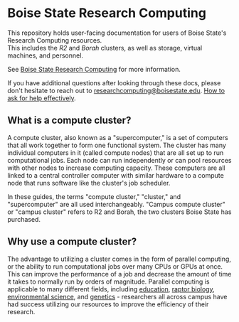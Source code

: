 # Boise State Research Computing

This repository holds user-facing documentation for users of Boise State's Research Computing resources.  
This includes the _R2_ and _Borah_ clusters, as well as storage, virtual machines, and personnel.

See [Boise State Research Computing](https://www.boisestate.edu/rcs) for more information.

If you have additional questions after looking through these docs, please don't hesitate to reach out to [researchcomputing@boisestate.edu](mailto:researchcomputing@boisestate.edu). 
[How to ask for help effectively](asking_questions.md).

## What is a compute cluster?

A compute cluster, also known as a "supercomputer," is a set of computers that all work together to form one functional system.
The cluster has many individual computers in it (called compute nodes) that are all set up to run computational jobs.
Each node can run independently or can pool resources with other nodes to increase computing capacity. 
These computers are all linked to a central controller computer with similar hardware to a compute node that runs software like the cluster's job scheduler. 

In these guides, the terms "compute cluster," "cluster," and "supercomputer" are all used interchangeably.
"Campus compute cluster" or "campus cluster" refers to R2 and Borah, the two clusters Boise State has purchased.

## Why use a compute cluster?
The advantage to utilizing a cluster comes in the form of parallel computing, or the ability to run computational jobs over many CPUs or GPUs at once. 
This can improve the performance of a job and decrease the amount of time it takes to normally run by orders of magnitude.
Parallel computing is applicable to many different fields, including 
[education](https://www.boisestate.edu/news/2019/05/22/days-to-hours-researcher-speeds-up-data-simulation-process-with-help-of-research-computing/),
[raptor biology](https://www.boisestate.edu/news/2020/04/21/peregrine-funds-raptor-research-enhanced-by-partnership-with-research-computing/), 
[environmental science](https://www.boisestate.edu/news/2019/09/05/how-a-study-of-idahos-drylands-could-impact-future-nasa-studies/), and
[genetics](https://www.boisestate.edu/news/2021/03/04/research-highlight-computing-the-tree-of-life/) - researchers all across campus have had success utilizing our resources to improve the efficiency of their research. 

